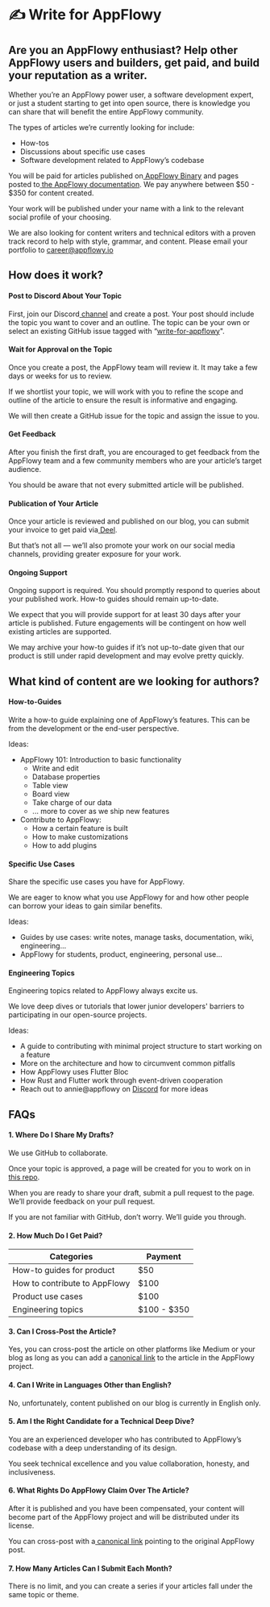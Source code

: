 # ✍ Write for AppFlowy

## **Are you an AppFlowy enthusiast? Help other AppFlowy users and builders, get paid, and build your reputation as a writer.**

Whether you’re an AppFlowy power user, a software development expert, or just a student starting to get into open source, there is knowledge you can share that will benefit the entire AppFlowy community.

The types of articles we’re currently looking for include:&#x20;

* How-tos&#x20;
* Discussions about specific use cases
* Software development related to AppFlowy’s codebase

You will be paid for articles published on[ AppFlowy Binary](https://blog-appflowy.ghost.io/) and pages posted to[ the AppFlowy documentation](https://appflowy.gitbook.io/docs/essential-documentation/start-here/welcome-to-appflowy). We pay anywhere between $50 - $350 for content created.

Your work will be published under your name with a link to the relevant social profile of your choosing.

We are also looking for content writers and technical editors with a proven track record to help with style, grammar, and content. Please email your portfolio to career@appflowy.io

## How does it work?

#### Post to Discord About Your Topic

First, join our Discord[ channel](https://discord.gg/s9yQttsP53) and create a post. Your post should include the topic you want to cover and an outline. The topic can be your own or select an existing GitHub issue tagged with “[write-for-appflowy](https://github.com/AppFlowy-IO/AppFlowy-Docs/issues?q=is%3Aopen+is%3Aissue+label%3Awrite-for-appflowy)".

#### Wait for Approval on the Topic

Once you create a post, the AppFlowy team will review it. It may take a few days or weeks for us to review.&#x20;

If we shortlist your topic, we will work with you to refine the scope and outline of the article to ensure the result is informative and engaging.&#x20;

We will then create a GitHub issue for the topic and assign the issue to you.

#### Get Feedback

After you finish the first draft, you are encouraged to get feedback from the AppFlowy team and a few community members who are your article’s target audience.&#x20;

You should be aware that not every submitted article will be published.

#### Publication of Your Article

Once your article is reviewed and published on our blog, you can submit your invoice to get paid via[ Deel](https://www.deel.com/).&#x20;

But that’s not all — we’ll also promote your work on our social media channels, providing greater exposure for your work.

#### Ongoing Support

Ongoing support is required. You should promptly respond to queries about your published work. How-to guides should remain up-to-date.&#x20;

We expect that you will provide support for at least 30 days after your article is published. Future engagements will be contingent on how well existing articles are supported.

We may archive your how-to guides if it’s not up-to-date given that our product is still under rapid development and may evolve pretty quickly.

## What kind of content are we looking for authors?

#### How-to-Guides

Write a how-to guide explaining one of AppFlowy’s features. This can be from the development or the end-user perspective.

Ideas:

* AppFlowy 101: Introduction to basic functionality
  * Write and edit
  * Database properties
  * Table view
  * Board view
  * Take charge of our data
  * ... more to cover as we ship new features
* Contribute to AppFlowy:
  * How a certain feature is built
  * How to make customizations
  * How to add plugins

#### Specific Use Cases

Share the specific use cases you have for AppFlowy.&#x20;

We are eager to know what you use AppFlowy for and how other people can borrow your ideas to gain similar benefits.

Ideas:&#x20;

* Guides by use cases: write notes, manage tasks, documentation, wiki, engineering...
* AppFlowy for students, product, engineering, personal use...

#### Engineering Topics

Engineering topics related to AppFlowy always excite us.&#x20;

We love deep dives or tutorials that lower junior developers' barriers to participating in our open-source projects.

Ideas:

* A guide to contributing with minimal project structure to start working on a feature
* More on the architecture and how to circumvent common pitfalls
* How AppFlowy uses Flutter Bloc
* How Rust and Flutter work through event-driven cooperation
* Reach out to annie@appflowy on [Discord](https://discord.gg/9Q2xaN37tV) for more ideas

## FAQs

#### 1. Where Do I Share My Drafts?

We use GitHub to collaborate.&#x20;

Once your topic is approved, a page will be created for you to work on in[ this repo](https://github.com/AppFlowy-IO/AppFlowy-Docs).

When you are ready to share your draft, submit a pull request to the page. We’ll provide feedback on your pull request.&#x20;

If you are not familiar with GitHub, don’t worry. We’ll guide you through.

#### 2. How Much Do I Get Paid?

| Categories                    | Payment     |
| ----------------------------- | ----------- |
| How-to guides for product     | $50         |
| How to contribute to AppFlowy | $100        |
| Product use cases             | $100        |
| Engineering topics            | $100 - $350 |

#### 3. Can I Cross-Post the Article?

Yes, you can cross-post the article on other platforms like Medium or your blog as long as you can add a [canonical link](https://yoast.com/rel-canonical/) to the article in the AppFlowy project.

#### 4. Can I Write in Languages Other than English?

No, unfortunately, content published on our blog is currently in English only.

#### 5. Am I the Right Candidate for a Technical Deep Dive?

You are an experienced developer who has contributed to AppFlowy’s codebase with a deep understanding of its design.&#x20;

You seek technical excellence and you value collaboration, honesty, and inclusiveness.

#### 6. What Rights Do AppFlowy Claim Over The Article?

After it is published and you have been compensated, your content will become part of the AppFlowy project and will be distributed under its license.

You can cross-post with a[ canonical link](https://yoast.com/rel-canonical/) pointing to the original AppFlowy post.

#### 7. How Many Articles Can I Submit Each Month?

There is no limit, and you can create a series if your articles fall under the same topic or theme.
